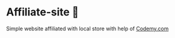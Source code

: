 # Affiliate-site :money_mouth_face:                                                                                                                                                                                                              
Simple website affiliated with local store
 with help of <a href="http://johnelder.com/">Codemy.com</a>
